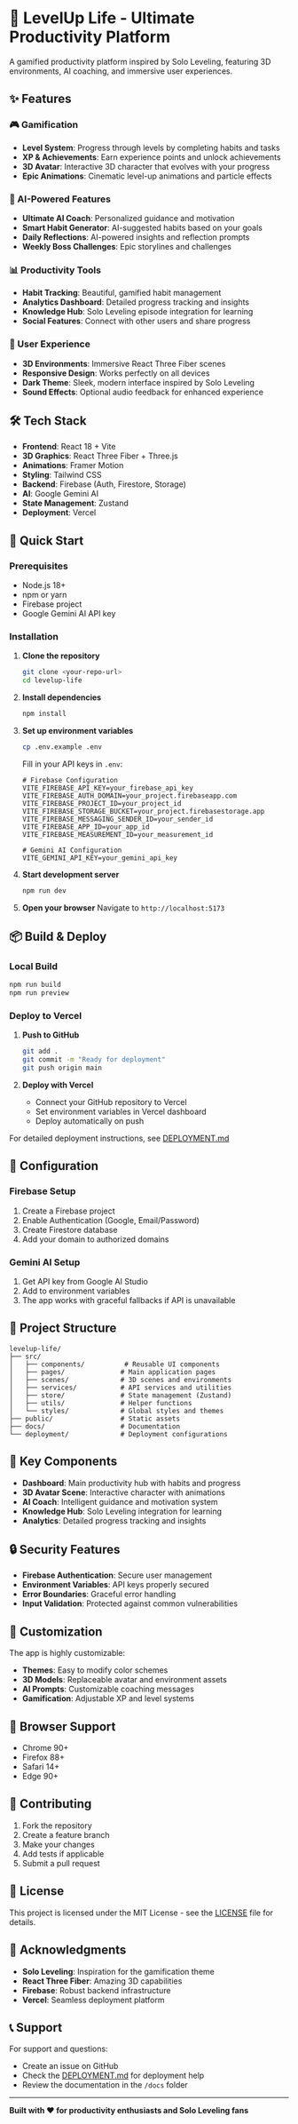 # 🚀 LevelUp Life - Ultimate Productivity Platform

A gamified productivity platform inspired by Solo Leveling, featuring 3D environments, AI coaching, and immersive user experiences.

## ✨ Features

### 🎮 Gamification
- **Level System**: Progress through levels by completing habits and tasks
- **XP & Achievements**: Earn experience points and unlock achievements
- **3D Avatar**: Interactive 3D character that evolves with your progress
- **Epic Animations**: Cinematic level-up animations and particle effects

### 🤖 AI-Powered Features
- **Ultimate AI Coach**: Personalized guidance and motivation
- **Smart Habit Generator**: AI-suggested habits based on your goals
- **Daily Reflections**: AI-powered insights and reflection prompts
- **Weekly Boss Challenges**: Epic storylines and challenges

### 📊 Productivity Tools
- **Habit Tracking**: Beautiful, gamified habit management
- **Analytics Dashboard**: Detailed progress tracking and insights
- **Knowledge Hub**: Solo Leveling episode integration for learning
- **Social Features**: Connect with other users and share progress

### 🎨 User Experience
- **3D Environments**: Immersive React Three Fiber scenes
- **Responsive Design**: Works perfectly on all devices
- **Dark Theme**: Sleek, modern interface inspired by Solo Leveling
- **Sound Effects**: Optional audio feedback for enhanced experience

## 🛠️ Tech Stack

- **Frontend**: React 18 + Vite
- **3D Graphics**: React Three Fiber + Three.js
- **Animations**: Framer Motion
- **Styling**: Tailwind CSS
- **Backend**: Firebase (Auth, Firestore, Storage)
- **AI**: Google Gemini AI
- **State Management**: Zustand
- **Deployment**: Vercel

## 🚀 Quick Start

### Prerequisites
- Node.js 18+
- npm or yarn
- Firebase project
- Google Gemini AI API key

### Installation

1. **Clone the repository**
   ```bash
   git clone <your-repo-url>
   cd levelup-life
   ```

2. **Install dependencies**
   ```bash
   npm install
   ```

3. **Set up environment variables**
   ```bash
   cp .env.example .env
   ```

   Fill in your API keys in `.env`:
   ```env
   # Firebase Configuration
   VITE_FIREBASE_API_KEY=your_firebase_api_key
   VITE_FIREBASE_AUTH_DOMAIN=your_project.firebaseapp.com
   VITE_FIREBASE_PROJECT_ID=your_project_id
   VITE_FIREBASE_STORAGE_BUCKET=your_project.firebasestorage.app
   VITE_FIREBASE_MESSAGING_SENDER_ID=your_sender_id
   VITE_FIREBASE_APP_ID=your_app_id
   VITE_FIREBASE_MEASUREMENT_ID=your_measurement_id

   # Gemini AI Configuration
   VITE_GEMINI_API_KEY=your_gemini_api_key
   ```

4. **Start development server**
   ```bash
   npm run dev
   ```

5. **Open your browser**
   Navigate to `http://localhost:5173`

## 📦 Build & Deploy

### Local Build
```bash
npm run build
npm run preview
```

### Deploy to Vercel

1. **Push to GitHub**
   ```bash
   git add .
   git commit -m "Ready for deployment"
   git push origin main
   ```

2. **Deploy with Vercel**
   - Connect your GitHub repository to Vercel
   - Set environment variables in Vercel dashboard
   - Deploy automatically on push

For detailed deployment instructions, see [DEPLOYMENT.md](./DEPLOYMENT.md)

## 🔧 Configuration

### Firebase Setup
1. Create a Firebase project
2. Enable Authentication (Google, Email/Password)
3. Create Firestore database
4. Add your domain to authorized domains

### Gemini AI Setup
1. Get API key from Google AI Studio
2. Add to environment variables
3. The app works with graceful fallbacks if API is unavailable

## 📁 Project Structure

```
levelup-life/
├── src/
│   ├── components/          # Reusable UI components
│   ├── pages/              # Main application pages
│   ├── scenes/             # 3D scenes and environments
│   ├── services/           # API services and utilities
│   ├── store/              # State management (Zustand)
│   ├── utils/              # Helper functions
│   └── styles/             # Global styles and themes
├── public/                 # Static assets
├── docs/                   # Documentation
└── deployment/             # Deployment configurations
```

## 🎯 Key Components

- **Dashboard**: Main productivity hub with habits and progress
- **3D Avatar Scene**: Interactive character with animations
- **AI Coach**: Intelligent guidance and motivation system
- **Knowledge Hub**: Solo Leveling integration for learning
- **Analytics**: Detailed progress tracking and insights

## 🔒 Security Features

- **Firebase Authentication**: Secure user management
- **Environment Variables**: API keys properly secured
- **Error Boundaries**: Graceful error handling
- **Input Validation**: Protected against common vulnerabilities

## 🎨 Customization

The app is highly customizable:
- **Themes**: Easy to modify color schemes
- **3D Models**: Replaceable avatar and environment assets
- **AI Prompts**: Customizable coaching messages
- **Gamification**: Adjustable XP and level systems

## 📱 Browser Support

- Chrome 90+
- Firefox 88+
- Safari 14+
- Edge 90+

## 🤝 Contributing

1. Fork the repository
2. Create a feature branch
3. Make your changes
4. Add tests if applicable
5. Submit a pull request

## 📄 License

This project is licensed under the MIT License - see the [LICENSE](LICENSE) file for details.

## 🙏 Acknowledgments

- **Solo Leveling**: Inspiration for the gamification theme
- **React Three Fiber**: Amazing 3D capabilities
- **Firebase**: Robust backend infrastructure
- **Vercel**: Seamless deployment platform

## 📞 Support

For support and questions:
- Create an issue on GitHub
- Check the [DEPLOYMENT.md](./DEPLOYMENT.md) for deployment help
- Review the documentation in the `/docs` folder

---

**Built with ❤️ for productivity enthusiasts and Solo Leveling fans**
